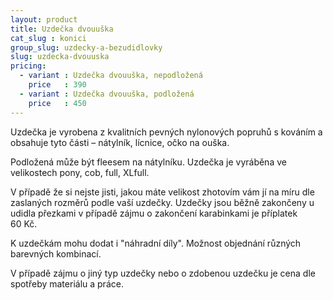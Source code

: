 ```yaml
---
layout: product
title: Uzdečka dvouuška
cat_slug : konici
group_slug: uzdecky-a-bezudidlovky
slug: uzdecka-dvouuska
pricing:
  - variant : Uzdečka dvouuška, nepodložená
    price   : 390
  - variant : Uzdečka dvouuška, podložená
    price   : 450
---
```


Uzdečka je vyrobena z kvalitních pevných nylonových popruhů s kováním a obsahuje tyto části – nátylník, lícnice, očko na ouška.

Podložená může být fleesem na nátylníku.
Uzdečka je vyráběna ve velikostech pony, cob, full, XLfull. 

V případě že si nejste jisti, jakou máte velikost zhotovím vám jí na míru dle zaslaných rozměrů podle vaší uzdečky.
Uzdečky jsou běžně zakončeny u udidla přezkami v případě zájmu o zakončení karabinkami je příplatek 60&nbsp;Kč.

K uzdečkám mohu dodat i "náhradní díly".
Možnost objednání různých barevných kombinací.


V případě zájmu o jiný typ uzdečky nebo o zdobenou uzdečku je cena dle spotřeby materiálu a práce.

